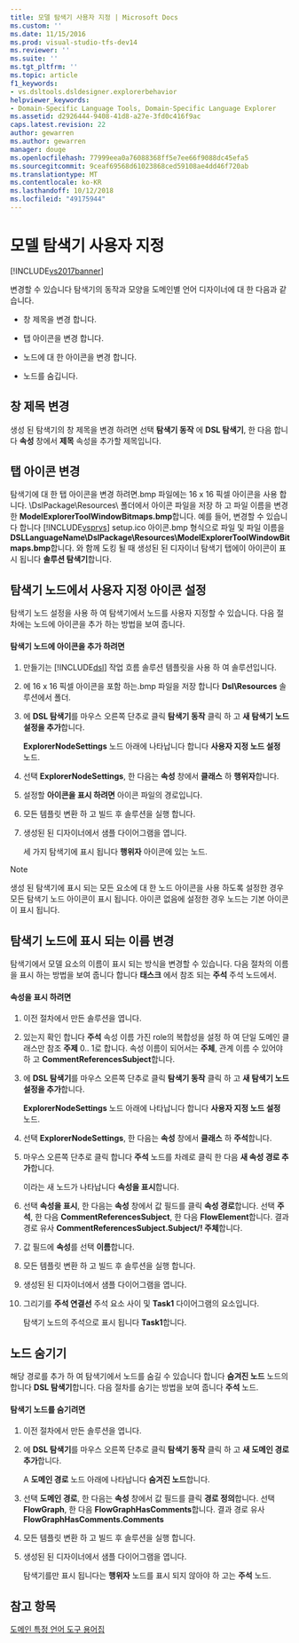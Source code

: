 ```yaml
---
title: 모델 탐색기 사용자 지정 | Microsoft Docs
ms.custom: ''
ms.date: 11/15/2016
ms.prod: visual-studio-tfs-dev14
ms.reviewer: ''
ms.suite: ''
ms.tgt_pltfrm: ''
ms.topic: article
f1_keywords:
- vs.dsltools.dsldesigner.explorerbehavior
helpviewer_keywords:
- Domain-Specific Language Tools, Domain-Specific Language Explorer
ms.assetid: d2926444-9408-41d8-a27e-3fd0c416f9ac
caps.latest.revision: 22
author: gewarren
ms.author: gewarren
manager: douge
ms.openlocfilehash: 77999eea0a76088368ff5e7ee66f9088dc45efa5
ms.sourcegitcommit: 9ceaf69568d61023868ced59108ae4dd46f720ab
ms.translationtype: MT
ms.contentlocale: ko-KR
ms.lasthandoff: 10/12/2018
ms.locfileid: "49175944"
---
```

# <a name="customizing-the-model-explorer"></a>모델 탐색기 사용자 지정
[!INCLUDE[vs2017banner](../includes/vs2017banner.md)]

변경할 수 있습니다 탐색기의 동작과 모양을 도메인별 언어 디자이너에 대 한 다음과 같습니다.  
  
-   창 제목을 변경 합니다.  
  
-   탭 아이콘을 변경 합니다.  
  
-   노드에 대 한 아이콘을 변경 합니다.  
  
-   노드를 숨깁니다.  
  
## <a name="changing-the-window-title"></a>창 제목 변경  
 생성 된 탐색기의 창 제목을 변경 하려면 선택 **탐색기 동작** 에 **DSL 탐색기**, 한 다음 합니다 **속성** 창에서  **제목** 속성을 추가할 제목입니다.  
  
## <a name="changing-the-tab-icon"></a>탭 아이콘 변경  
 탐색기에 대 한 탭 아이콘을 변경 하려면.bmp 파일에는 16 x 16 픽셀 아이콘을 사용 합니다. \DslPackage\Resources\ 폴더에서 아이콘 파일을 저장 하 고 파일 이름을 변경한 **ModelExplorerToolWindowBitmaps.bmp**합니다. 예를 들어, 변경할 수 있습니다 합니다 [!INCLUDE[vsprvs](../includes/vsprvs-md.md)] setup.ico 아이콘.bmp 형식으로 파일 및 파일 이름을 **DSLLanguageName\DslPackage\Resources\ModelExplorerToolWindowBitmaps.bmp**합니다. 와 함께 도킹 될 때 생성된 된 디자이너 탐색기 탭에이 아이콘이 표시 됩니다 **솔루션 탐색기**합니다.  
  
## <a name="setting-custom-icons-on-explorer-nodes"></a>탐색기 노드에서 사용자 지정 아이콘 설정  
 탐색기 노드 설정을 사용 하 여 탐색기에서 노드를 사용자 지정할 수 있습니다. 다음 절차에는 노드에 아이콘을 추가 하는 방법을 보여 줍니다.  
  
#### <a name="to-add-an-icon-to-an-explorer-node"></a>탐색기 노드에 아이콘을 추가 하려면  
  
1.  만들기는 [!INCLUDE[dsl](../includes/dsl-md.md)] 작업 흐름 솔루션 템플릿을 사용 하 여 솔루션입니다.  
  
2.  에 16 x 16 픽셀 아이콘을 포함 하는.bmp 파일을 저장 합니다 **Dsl\Resources** 솔루션에서 폴더.  
  
3.  에 **DSL 탐색기**를 마우스 오른쪽 단추로 클릭 **탐색기 동작** 클릭 하 고 **새 탐색기 노드 설정을 추가**합니다.  
  
     **ExplorerNodeSettings** 노드 아래에 나타납니다 합니다 **사용자 지정 노드 설정** 노드.  
  
4.  선택 **ExplorerNodeSettings**, 한 다음는 **속성** 창에서 **클래스** 하 **행위자**합니다.  
  
5.  설정할 **아이콘을 표시 하려면** 아이콘 파일의 경로입니다.  
  
6.  모든 템플릿 변환 하 고 빌드 후 솔루션을 실행 합니다.  
  
7.  생성된 된 디자이너에서 샘플 다이어그램을 엽니다.  
  
     세 가지 탐색기에 표시 됩니다 **행위자** 아이콘에 있는 노드.  
  
> [!NOTE]
>  생성 된 탐색기에 표시 되는 모든 요소에 대 한 노드 아이콘을 사용 하도록 설정한 경우 모든 탐색기 노드 아이콘이 표시 됩니다. 아이콘 없음에 설정한 경우 노드는 기본 아이콘이 표시 됩니다.  
  
## <a name="changing-the-name-displayed-on-an-explorer-node"></a>탐색기 노드에 표시 되는 이름 변경  
 탐색기에서 모델 요소의 이름이 표시 되는 방식을 변경할 수 있습니다. 다음 절차의 이름을 표시 하는 방법을 보여 줍니다 합니다 **태스크** 에서 참조 되는 **주석** 주석 노드에서.  
  
#### <a name="to-display-a-property"></a>속성을 표시 하려면  
  
1.  이전 절차에서 만든 솔루션을 엽니다.  
  
2.  있는지 확인 합니다 **주석** 속성 이름 가진 role의 복합성을 설정 하 여 단일 도메인 클래스만 참조 **주제** 0.. 1로 합니다. 속성 이름이 되어서는 **주체**, 관계 이름 수 있어야 하 고 **CommentReferencesSubject**합니다.  
  
3.  에 **DSL 탐색기**를 마우스 오른쪽 단추로 클릭 **탐색기 동작** 클릭 하 고 **새 탐색기 노드 설정을 추가**합니다.  
  
     **ExplorerNodeSettings** 노드 아래에 나타납니다 합니다 **사용자 지정 노드 설정** 노드.  
  
4.  선택 **ExplorerNodeSettings**, 한 다음는 **속성** 창에서 **클래스** 하 **주석**합니다.  
  
5.  마우스 오른쪽 단추로 클릭 합니다 **주석** 노드를 차례로 클릭 한 다음 **새 속성 경로 추가**합니다.  
  
     이라는 새 노드가 나타납니다 **속성을 표시**합니다.  
  
6.  선택 **속성을 표시**, 한 다음는 **속성** 창에서 값 필드를 클릭 **속성 경로**합니다. 선택 **주석**, 한 다음 **CommentReferencesSubject**, 한 다음 **FlowElement**합니다. 결과 경로 유사 **CommentReferencesSubject.Subject/! 주체**합니다.  
  
7.  값 필드에 **속성**를 선택 **이름**합니다.  
  
8.  모든 템플릿 변환 하 고 빌드 후 솔루션을 실행 합니다.  
  
9. 생성된 된 디자이너에서 샘플 다이어그램을 엽니다.  
  
10. 그리기를 **주석 연결선** 주석 요소 사이 및 **Task1** 다이어그램의 요소입니다.  
  
     탐색기 노드의 주석으로 표시 됩니다 **Task1**합니다.  
  
## <a name="hiding-nodes"></a>노드 숨기기  
 해당 경로를 추가 하 여 탐색기에서 노드를 숨길 수 있습니다 합니다 **숨겨진 노드** 노드의 합니다 **DSL 탐색기**합니다. 다음 절차를 숨기는 방법을 보여 줍니다 **주석** 노드.  
  
#### <a name="to-hide-an-explorer-node"></a>탐색기 노드를 숨기려면  
  
1.  이전 절차에서 만든 솔루션을 엽니다.  
  
2.  에 **DSL 탐색기**를 마우스 오른쪽 단추로 클릭 **탐색기 동작** 클릭 하 고 **새 도메인 경로 추가**합니다.  
  
     A **도메인 경로** 노드 아래에 나타납니다 **숨겨진 노드**합니다.  
  
3.  선택 **도메인 경로**, 한 다음는 **속성** 창에서 값 필드를 클릭 **경로 정의**합니다. 선택 **FlowGraph**, 한 다음 **FlowGraphHasComments**합니다. 결과 경로 유사 **FlowGraphHasComments.Comments**  
  
4.  모든 템플릿 변환 하 고 빌드 후 솔루션을 실행 합니다.  
  
5.  생성된 된 디자이너에서 샘플 다이어그램을 엽니다.  
  
     탐색기를만 표시 됩니다는 **행위자** 노드를 표시 되지 않아야 하 고는 **주석** 노드.  
  
## <a name="see-also"></a>참고 항목  
 [도메인 특정 언어 도구 용어집](http://msdn.microsoft.com/en-us/ca5e84cb-a315-465c-be24-76aa3df276aa)



